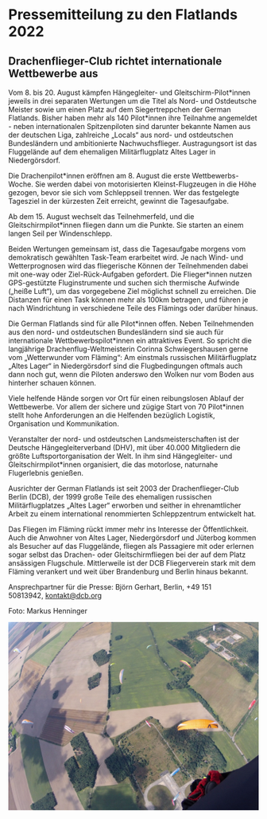 # Pressemitteilung zu den Flatlands 2022
## Drachenflieger-Club richtet internationale Wettbewerbe aus

Vom 8. bis 20. August kämpfen Hängegleiter- und Gleitschirm-Pilot\*innen jeweils in drei separaten Wertungen um die Titel als Nord- und Ostdeutsche Meister sowie um einen Platz auf dem Siegertreppchen der German Flatlands. Bisher haben mehr als 140 Pilot\*innen ihre Teilnahme angemeldet - neben internationalen Spitzenpiloten sind darunter bekannte Namen aus der deutschen Liga, zahlreiche „Locals“ aus nord- und ostdeutschen Bundesländern und ambitionierte Nachwuchsflieger. Austragungsort ist das Fluggelände auf dem ehemaligen Militärflugplatz Altes Lager in Niedergörsdorf.

Die Drachenpilot\*innen eröffnen am 8. August die erste Wettbewerbs-Woche. Sie werden dabei von motorisierten Kleinst-Flugzeugen in die Höhe gezogen, bevor sie sich vom Schleppseil trennen. Wer das festgelegte Tagesziel in der kürzesten Zeit erreicht, gewinnt die Tagesaufgabe.

Ab dem 15. August wechselt das Teilnehmerfeld, und die Gleitschirmpilot\*innen fliegen dann um die Punkte. Sie starten an einem langen Seil per Windenschlepp. 

Beiden Wertungen gemeinsam ist, dass die Tagesaufgabe morgens vom demokratisch gewählten Task-Team erarbeitet wird. Je nach Wind- und Wetterprognosen wird das fliegerische Können der Teilnehmenden dabei mit one-way oder Ziel-Rück-Aufgaben gefordert. Die Flieger\*innen nutzen GPS-gestützte Fluginstrumente und suchen sich thermische Aufwinde („heiße Luft“), um das vorgegebene Ziel möglichst schnell zu erreichen. Die Distanzen für einen Task können mehr als 100km betragen, und führen je nach Windrichtung in verschiedene Teile des Flämings oder darüber hinaus.

Die German Flatlands sind für alle Pilot\*innen offen. Neben Teilnehmenden aus den nord- und ostdeutschen Bundesländern sind sie auch für internationale Wettbewerbspilot\*innen ein attraktives Event. So spricht die langjährige Drachenflug-Weltmeisterin Corinna Schwiegershausen gerne vom „Wetterwunder vom Fläming“: Am einstmals russischen Militärflugplatz „Altes Lager“ in Niedergörsdorf sind die Flugbedingungen oftmals auch dann noch gut, wenn die Piloten anderswo den Wolken nur vom Boden aus hinterher schauen können. 

Viele helfende Hände sorgen vor Ort für einen reibungslosen Ablauf der Wettbewerbe. Vor allem der sichere und zügige Start von 70 Pilot\*innen stellt hohe Anforderungen an die Helfenden bezüglich Logistik, Organisation und Kommunikation.

Veranstalter der nord- und ostdeutschen Landsmeisterschaften ist der Deutsche Hängegleiterverband (DHV), mit über 40.000 Mitgliedern die größte Luftsportorganisation der Welt. In ihm sind Hängegleiter- und Gleitschirmpilot\*innen organisiert, die das motorlose, naturnahe Flugerlebnis genießen. 

Ausrichter der German Flatlands ist seit 2003 der Drachenflieger-Club Berlin (DCB), der 1999 große Teile des ehemaligen russischen Militärflugplatzes „Altes Lager“ erworben und seither in ehrenamtlicher Arbeit zu einem international renommierten Schleppzentrum entwickelt hat.

Das Fliegen im Fläming rückt immer mehr ins Interesse der Öffentlichkeit. Auch die Anwohner von Altes Lager, Niedergörsdorf und Jüterbog kommen als Besucher auf das Fluggelände, fliegen als Passagiere mit oder erlernen sogar selbst das Drachen- oder Gleitschirmfliegen bei der auf dem Platz ansässigen Flugschule. Mittlerweile ist der DCB Fliegerverein stark mit dem Fläming verankert und weit über Brandenburg und Berlin hinaus bekannt.

Ansprechpartner für die Presse: Björn Gerhart, Berlin, +49 151 50813942, kontakt@dcb.org

Foto: Markus Henninger

![Gleitschirm-Pilot\*innen über Altes Lager](img/gs-wettbewerb-flatlands-altes-lager.jpg)
